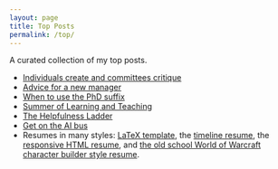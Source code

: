 ```yaml
---
layout: page
title: Top Posts
permalink: /top/
---
```


A curated collection of my top posts.

* [Individuals create and committees critique](https://sethholloway.com/individuals-create-committees-critique/)
* [Advice for a new manager](https://sethholloway.com/advice-for-a-new-manager/)
* [When to use the PhD suffix](https://sethholloway.com/when-to-use-the-phd-suffix/)
* [Summer of Learning and Teaching](https://sethholloway.com/summer-of-learning-and-teaching/)
* [The Helpfulness Ladder](https://sethholloway.com/helpfulness-ladder/)
* [Get on the AI bus](https://sethholloway.com/get-on-the-ai-bus/)
* Resumes in many styles: [LaTeX template](https://github.com/smholloway/resume/tree/master/latex), the [timeline resume](https://www.sethholloway.com/timelineResume.html), the [responsive HTML resume](https://www.sethholloway.com/resume.html), and [the old school World of Warcraft character builder style resume](https://sethholloway.com/alternativeResume.html).
